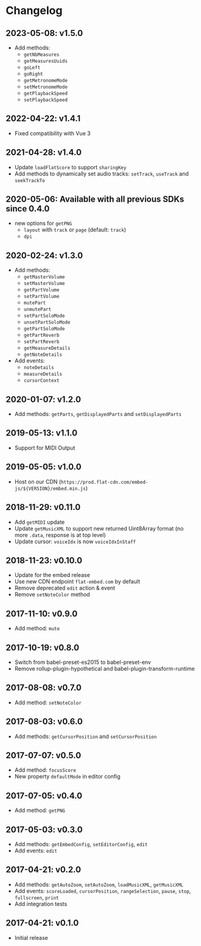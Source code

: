 # Changelog

## 2023-05-08: v1.5.0

* Add methods:
  * `getNbMeasures`
  * `getMeasuresUuids`
  * `goLeft`
  * `goRight`
  * `getMetronomeMode`
  * `setMetronomeMode`
  * `getPlaybackSpeed`
  * `setPlaybackSpeed`

## 2022-04-22: v1.4.1

* Fixed compatibility with Vue 3

## 2021-04-28: v1.4.0

* Update `loadFlatScore` to support `sharingKey`
* Add methods to dynamically set audio tracks: `setTrack`, `useTrack` and `seekTrackTo`

## 2020-05-06: Available with all previous SDKs since 0.4.0

* new options for `getPNG`
  * `layout` with `track` or `page` (default: `track`)
  * `dpi`

## 2020-02-24: v1.3.0

* Add methods:
  * `getMasterVolume`
  * `setMasterVolume`
  * `getPartVolume`
  * `setPartVolume`
  * `mutePart`
  * `unmutePart`
  * `setPartSoloMode`
  * `unsetPartSoloMode`
  * `getPartSoloMode`
  * `getPartReverb`
  * `setPartReverb`
  * `getMeasureDetails`
  * `getNoteDetails`
* Add events:
  * `noteDetails`
  * `measureDetails`
  * `cursorContext`

## 2020-01-07: v1.2.0

* Add methods: `getParts`, `getDisplayedParts` and `setDisplayedParts`

## 2019-05-13: v1.1.0

* Support for MIDI Output

## 2019-05-05: v1.0.0

* Host on our CDN (`https://prod.flat-cdn.com/embed-js/${VERSION}/embed.min.js`)

## 2018-11-29: v0.11.0

* Add `getMIDI` update
* Update `getMusicXML` to support new returned Uint8Array format (no more `.data`, response is at top level)
* Update cursor: `voiceIdx` is now `voiceIdxInStaff`

## 2018-11-23: v0.10.0

* Update for the embed release
* Use new CDN endpoint `flat-embed.com` by default
* Remove deprecated `edit` action & event
* Remove `setNoteColor` method

## 2017-11-10: v0.9.0

* Add method: `mute`

## 2017-10-19: v0.8.0

* Switch from babel-preset-es2015 to babel-preset-env
* Remove rollup-plugin-hypothetical and babel-plugin-transform-runtime

## 2017-08-08: v0.7.0

* Add method: `setNoteColor`

## 2017-08-03: v0.6.0

* Add methods: `getCursorPosition` and `setCursorPosition`

## 2017-07-07: v0.5.0

* Add method: `focusScore`
* New property `defaultMode` in editor config

## 2017-07-05: v0.4.0

* Add method: `getPNG`

## 2017-05-03: v0.3.0

* Add methods: `getEmbedConfig`, `setEditorConfig`, `edit`
* Add events: `edit`

## 2017-04-21: v0.2.0

* Add methods: `getAutoZoom`, `setAutoZoom`, `loadMusicXML`, `getMusicXML`
* Add events: `scoreLoaded`, `cursorPosition`, `rangeSelection`, `pause`, `stop`, `fullscreen`, `print`
* Add integration tests

## 2017-04-21: v0.1.0

* Initial release
